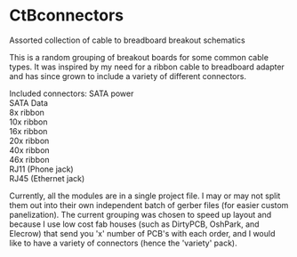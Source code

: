 # CtBconnectors
Assorted collection of cable to breadboard breakout schematics

This is a random grouping of breakout boards for some common cable types.
It was inspired by my need for a ribbon cable to breadboard adapter and has
since grown to include a variety of different connectors.

Included connectors:
  SATA power <br />
  SATA Data <br />
  8x ribbon <br />
  10x ribbon <br />
  16x ribbon <br />
  20x ribbon <br />
  40x ribbon <br />
  46x ribbon <br />
  RJ11 (Phone jack) <br />
  RJ45 (Ethernet jack) <br />
  
Currently, all the modules are in a single project file.  I may or may not split
them out into their own independent batch of gerber files (for easier custom panelization).
The current grouping was chosen to speed up layout and because I use low cost fab houses
(such as DirtyPCB, OshPark, and Elecrow) that send you 'x' number of PCB's with each order,
and I would like to have a variety of connectors (hence the 'variety' pack).
